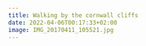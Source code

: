 ```yaml
---
title: Walking by the cornwall cliffs
date: 2022-04-06T00:17:33+02:00
image: IMG_20170411_105521.jpg
---
```


